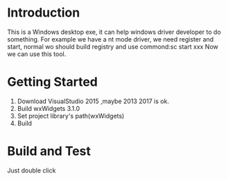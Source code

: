 # Introduction
This is a Windows desktop exe, it can help windows driver developer to do something.
For example we have a nt mode driver, we need register and start, normal wo should build registry and use commond:sc start xxx
Now we can use this tool.

# Getting Started
1.	Download VisualStudio 2015 ,maybe 2013 2017 is ok.
2.	Build wxWidgets 3.1.0
3.	Set project library's path(wxWidgets)
4.	Build

# Build and Test
Just double click
